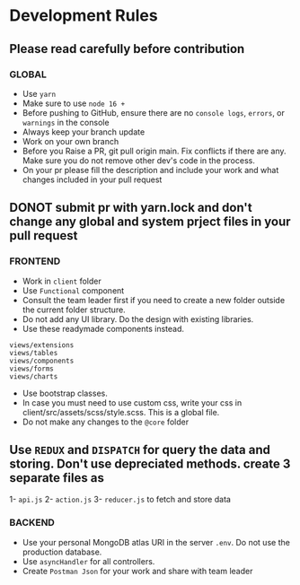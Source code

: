 # Development Rules
## Please read carefully before contribution

### GLOBAL
- Use `yarn`
- Make sure to use `node 16 + `
- Before pushing to GitHub, ensure there are no `console logs`, `errors`, or `warnings` in the console
- Always keep your branch update
- Work on your own branch
- Before you Raise a PR, git pull origin main. Fix conflicts if there are any. Make sure you do not remove other dev's code in the process.
- On your pr please fill the description and include your work and what changes included in your pull request
## DONOT submit pr with yarn.lock and don't change any global and system prject files in your pull request


### FRONTEND
- Work in `client` folder
- Use `Functional` component
- Consult the team leader first if you need to create a new folder outside the current folder structure.
- Do not add any UI library. Do the design with existing libraries. 
- Use these readymade components instead.
```
views/extensions
views/tables
views/components
views/forms
views/charts
```
- Use bootstrap classes. 
- In case you must need to use custom css, write your css in client/src/assets/scss/style.scss. This is a global file.
- Do not make any changes to the `@core` folder

## Use `REDUX` and `DISPATCH` for query the data and storing. Don't use depreciated methods. create 3 separate files as 
  1- `api.js`
  2- `action.js`
  3- `reducer.js`
to fetch and store data 



### BACKEND
- Use your personal MongoDB atlas URI in the server `.env`. Do not use the production database.
- Use `asyncHandler` for all controllers.
- Create `Postman Json` for your work and share with team leader



